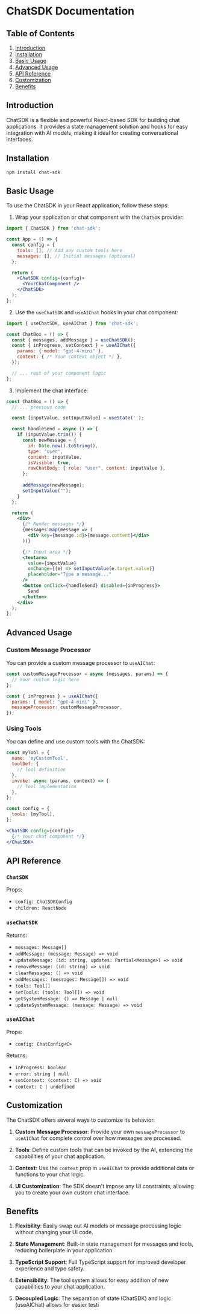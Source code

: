 # ChatSDK Documentation

## Table of Contents
1. [Introduction](#introduction)
2. [Installation](#installation)
3. [Basic Usage](#basic-usage)
4. [Advanced Usage](#advanced-usage)
5. [API Reference](#api-reference)
6. [Customization](#customization)
7. [Benefits](#benefits)

## Introduction

ChatSDK is a flexible and powerful React-based SDK for building chat applications. It provides a state management solution and hooks for easy integration with AI models, making it ideal for creating conversational interfaces.

## Installation

```bash
npm install chat-sdk
```

## Basic Usage

To use the ChatSDK in your React application, follow these steps:

1. Wrap your application or chat component with the `ChatSDK` provider:

```jsx
import { ChatSDK } from 'chat-sdk';

const App = () => {
  const config = {
    tools: [], // Add any custom tools here
    messages: [], // Initial messages (optional)
  };

  return (
    <ChatSDK config={config}>
      <YourChatComponent />
    </ChatSDK>
  );
};
```

2. Use the `useChatSDK` and `useAIChat` hooks in your chat component:

```jsx
import { useChatSDK, useAIChat } from 'chat-sdk';

const ChatBox = () => {
  const { messages, addMessage } = useChatSDK();
  const { inProgress, setContext } = useAIChat({
    params: { model: "gpt-4-mini" },
    context: { /* Your context object */ },
  });

  // ... rest of your component logic
};
```

3. Implement the chat interface:

```jsx
const ChatBox = () => {
  // ... previous code

  const [inputValue, setInputValue] = useState('');

  const handleSend = async () => {
    if (inputValue.trim()) {
      const newMessage = {
        id: Date.now().toString(),
        type: "user",
        content: inputValue,
        isVisible: true,
        rawChatBody: { role: "user", content: inputValue },
      };
      
      addMessage(newMessage);
      setInputValue("");
    }
  };

  return (
    <div>
      {/* Render messages */}
      {messages.map(message => (
        <div key={message.id}>{message.content}</div>
      ))}

      {/* Input area */}
      <textarea
        value={inputValue}
        onChange={(e) => setInputValue(e.target.value)}
        placeholder="Type a message..."
      />
      <button onClick={handleSend} disabled={inProgress}>
        Send
      </button>
    </div>
  );
};
```

## Advanced Usage

### Custom Message Processor

You can provide a custom message processor to `useAIChat`:

```jsx
const customMessageProcessor = async (messages, params) => {
  // Your custom logic here
};

const { inProgress } = useAIChat({
  params: { model: "gpt-4-mini" },
  messageProcessor: customMessageProcessor,
});
```

### Using Tools

You can define and use custom tools with the ChatSDK:

```jsx
const myTool = {
  name: 'myCustomTool',
  toolDef: {
    // Tool definition
  },
  invoke: async (params, context) => {
    // Tool implementation
  },
};

const config = {
  tools: [myTool],
};

<ChatSDK config={config}>
  {/* Your chat component */}
</ChatSDK>
```

## API Reference

### `ChatSDK`

Props:
- `config: ChatSDKConfig`
- `children: ReactNode`

### `useChatSDK`

Returns:
- `messages: Message[]`
- `addMessage: (message: Message) => void`
- `updateMessage: (id: string, updates: Partial<Message>) => void`
- `removeMessage: (id: string) => void`
- `clearMessages: () => void`
- `addMessages: (messages: Message[]) => void`
- `tools: Tool[]`
- `setTools: (tools: Tool[]) => void`
- `getSystemMessage: () => Message | null`
- `updateSystemMessage: (message: Message) => void`

### `useAIChat`

Props:
- `config: ChatConfig<C>`

Returns:
- `inProgress: boolean`
- `error: string | null`
- `setContext: (context: C) => void`
- `context: C | undefined`

## Customization

The ChatSDK offers several ways to customize its behavior:

1. **Custom Message Processor**: Provide your own `messageProcessor` to `useAIChat` for complete control over how messages are processed.

2. **Tools**: Define custom tools that can be invoked by the AI, extending the capabilities of your chat application.

3. **Context**: Use the `context` prop in `useAIChat` to provide additional data or functions to your chat logic.

4. **UI Customization**: The SDK doesn't impose any UI constraints, allowing you to create your own custom chat interface.

## Benefits

1. **Flexibility**: Easily swap out AI models or message processing logic without changing your UI code.

2. **State Management**: Built-in state management for messages and tools, reducing boilerplate in your application.

3. **TypeScript Support**: Full TypeScript support for improved developer experience and type safety.

4. **Extensibility**: The tool system allows for easy addition of new capabilities to your chat application.

5. **Decoupled Logic**: The separation of state (ChatSDK) and logic (useAIChat) allows for easier testi
